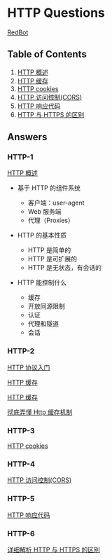 # HTTP Questions

[RedBot](https://redbot.org/)

## Table of Contents

1.  [HTTP 概述](#http-1)
1.  [HTTP 缓存](#http-2)
1.  [HTTP cookies](#http-3)
1.  [HTTP 访问控制(CORS)](#http-4)
1.  [HTTP 响应代码](#http-5)
1.  [HTTP 与 HTTPS 的区别](#http-6)

## Answers

### HTTP-1

[HTTP 概述](https://developer.mozilla.org/zh-CN/docs/Web/HTTP/Overview)

- 基于 HTTP 的组件系统

  - 客户端：user-agent
  - Web 服务端
  - 代理（Proxies）

- HTTP 的基本性质

  - HTTP 是简单的
  - HTTP 是可扩展的
  - HTTP 是无状态，有会话的

- HTTP 能控制什么
  - 缓存
  - 开放同源限制
  - 认证
  - 代理和隧道
  - 会话

### HTTP-2

[HTTP 协议入门](http://www.ruanyifeng.com/blog/2016/08/http.html)

[HTTP 缓存](https://developer.mozilla.org/zh-CN/docs/Web/HTTP/Caching_FAQ)

[HTTP 缓存](https://developers.google.com/web/fundamentals/performance/optimizing-content-efficiency/http-caching?hl=zh-cn)

[彻底弄懂 Http 缓存机制](https://zhuanlan.zhihu.com/p/24467558)

### HTTP-3

[HTTP cookies](https://developer.mozilla.org/zh-CN/docs/Web/HTTP/Cookies)

### HTTP-4

[HTTP 访问控制(CORS)](https://developer.mozilla.org/zh-CN/docs/Web/HTTP/Access_control_CORS)

### HTTP-5

[HTTP 响应代码](https://developer.mozilla.org/zh-CN/docs/Web/HTTP/Status)

### HTTP-6

[详细解析 HTTP 与 HTTPS 的区别](https://juejin.im/entry/58d7635e5c497d0057fae036)
